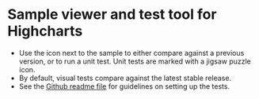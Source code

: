 # Sample viewer and test tool for Highcharts

* Use the icon next to the sample to either compare against a previous version, or to run a unit test. Unit tests
are marked with a jigsaw puzzle icon.
* By default, visual tests compare against the latest stable release.
* See the <a href="https://github.com/highcharts/highcharts/tree/master/utils#tests" target="_blank">Github readme file</a> for guidelines on setting up the tests.
